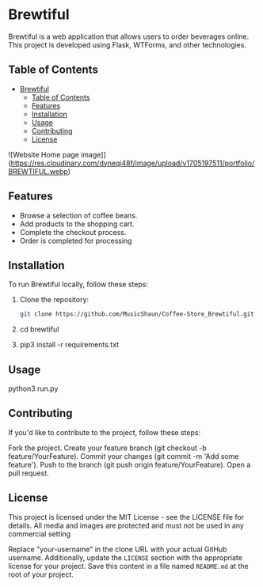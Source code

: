# Brewtiful

Brewtiful is a web application that allows users to order beverages online. This project is developed using Flask, WTForms, and other technologies.

## Table of Contents
- [Brewtiful](#brewtiful)
  - [Table of Contents](#table-of-contents)
  - [Features](#features)
  - [Installation](#installation)
  - [Usage](#usage)
  - [Contributing](#contributing)
  - [License](#license)

![Website Home page image]](https://res.cloudinary.com/dyneqi48f/image/upload/v1705197511/portfolio/BREWTIFUL.webp)

## Features

- Browse a selection of coffee beans.
- Add products to the shopping cart.
- Complete the checkout process.
- Order is completed for processing


## Installation

To run Brewtiful locally, follow these steps:

1. Clone the repository:

   ```bash
   git clone https://github.com/MusicShaun/Coffee-Store_Brewtiful.git

2. cd brewtiful

3. pip3 install -r requirements.txt


## Usage

python3 run.py


## Contributing
If you'd like to contribute to the project, follow these steps:

Fork the project.
Create your feature branch (git checkout -b feature/YourFeature).
Commit your changes (git commit -m 'Add some feature').
Push to the branch (git push origin feature/YourFeature).
Open a pull request.


## License
This project is licensed under the MIT License - see the LICENSE file for details.
All media and images are protected and must not be used in any commercial setting 

Replace "your-username" in the clone URL with your actual GitHub username. Additionally, update the `LICENSE` section with the appropriate license for your project. Save this content in a file named `README.md` at the root of your project.

